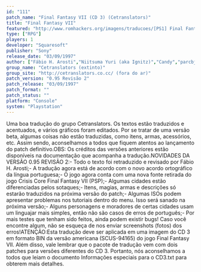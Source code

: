 ```yaml
---
id: "111"
patch_name: "Final Fantasy VII (CD 3) (Cetranslators)"
title: "Final Fantasy VII"
featured: "http://www.romhackers.org/imagens/traducoes/[PS1] Final Fantasy VII - Cetranslators - 1.jpg"
type: ["RPG"]
players: 1
developer: "Squaresoft"
publisher: "Sony"
release_date: "03/09/1997"
author: ["Fábio H. Arosti","Niitsuma Yuri (aka Ignitz)","Candy","parcbjr","Carebear","Amaranth","Simoni N. Nagakawa"]
group_name: "Cetranslators (extinto)"
group_site: "http://cetranslators.co.cc/ (fora do ar)"
patch_version: "0.95 Revisão 2"
patch_release: "03/09/1997"
patch_format: ""
patch_status: ""
platform: "Console"
system: "Playstation"
---
```


Uma boa tradução do grupo Cetranslators. Os textos estão traduzidos e acentuados, e vários gráficos foram editados. Por se tratar de uma versão beta, algumas coisas não estão traduzidas, como itens, armas, acessórios, etc. Assim sendo, aconselhamos a todos que fiquem atentos ao lançamento do patch definitivo.OBS: Os créditos das versões anteriores estão disponíveis na documentação que acompanha a tradução.NOVIDADES DA VERSÃO 0.95 REVISÃO 2:- Todo o texto foi retraduzido e revisado por Fábio H. Arosti;- A tradução agora está de acordo com o novo acordo ortográfico da língua portuguesa;- O jogo agora conta com uma nova fonte retirada do jogo Crisis Core Final Fantasy VII (PSP);- Algumas cidades estão diferenciadas pelos sotaques;- Itens, magias, armas e descrições só estarão traduzidos na próxima versão do patch;- Algumas ISOs podem apresentar problemas nos tutoriais dentro do menu. Isso será sanado na próxima versão;- Alguns personagens e moradores de certas cidades usam um linguajar mais simples, então não são casos de erros de português;- Por mais testes que tenham sido feitos, ainda podem existir bugs! Caso você encontre algum, não se esqueça de nos enviar screenshots (fotos) dos erros!ATENÇÃO:Esta tradução deve ser aplicada em uma imagem do CD 3 em formato BIN da versão americana (SCUS-94165) do jogo Final Fantasy VII. Além disso, vale lembrar que o pacote de tradução vem com dois patches para versões diferentes do CD 3. Portanto, nós aconselhamos a todos que leiam o documento Informações especiais para o CD3.txt para obterem mais detalhes.